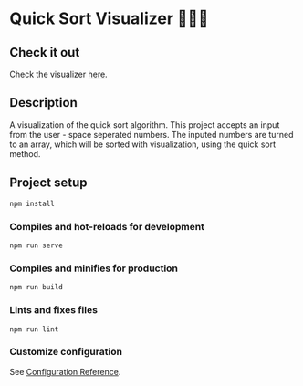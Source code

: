 # Quick Sort Visualizer 🧙🏾‍♂️

## Check it out
Check the visualizer [here](https://chemiatlow.github.io/quickSort).

## Description
A visualization of the quick sort algorithm.
This project accepts an input from the user - space seperated numbers.
The inputed numbers are turned to an array, which will be sorted with visualization, using the quick sort method.

## Project setup
```
npm install
```

### Compiles and hot-reloads for development
```
npm run serve
```

### Compiles and minifies for production
```
npm run build
```

### Lints and fixes files
```
npm run lint
```

### Customize configuration
See [Configuration Reference](https://cli.vuejs.org/config/).
